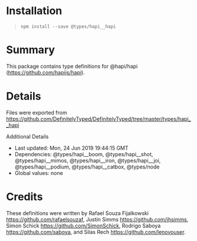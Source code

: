 # Installation
> `npm install --save @types/hapi__hapi`

# Summary
This package contains type definitions for @hapi/hapi (https://github.com/hapijs/hapi).

# Details
Files were exported from https://github.com/DefinitelyTyped/DefinitelyTyped/tree/master/types/hapi__hapi

Additional Details
 * Last updated: Mon, 24 Jun 2019 19:44:15 GMT
 * Dependencies: @types/hapi__boom, @types/hapi__shot, @types/hapi__mimos, @types/hapi__iron, @types/hapi__joi, @types/hapi__podium, @types/hapi__catbox, @types/node
 * Global values: none

# Credits
These definitions were written by Rafael Souza Fijalkowski <https://github.com/rafaelsouzaf>, Justin Simms <https://github.com/jhsimms>, Simon Schick <https://github.com/SimonSchick>, Rodrigo Saboya <https://github.com/saboya>, and Silas Rech <https://github.com/lenovouser>.
